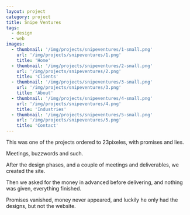 ```yaml
---
layout: project
category: project
title: Snipe Ventures
tags:
  - design
  - web
images:
  - thumbnail: '/img/projects/snipeventures/1-small.png'
    url: '/img/projects/snipeventures/1.png'
    title: 'Home'
  - thumbnail: '/img/projects/snipeventures/2-small.png'
    url: '/img/projects/snipeventures/2.png'
    title: 'Clients'
  - thumbnail: '/img/projects/snipeventures/3-small.png'
    url: '/img/projects/snipeventures/3.png'
    title: 'About'
  - thumbnail: '/img/projects/snipeventures/4-small.png'
    url: '/img/projects/snipeventures/4.png'
    title: 'Industries'
  - thumbnail: '/img/projects/snipeventures/5-small.png'
    url: '/img/projects/snipeventures/5.png'
    title: 'Contact'
---
```


This was one of the projects ordered to 23pixeles, with promises and lies.

Meetings, buzzwords and such.

After the design phases, and a couple of meetings and deliverables, we created the 
site.

Then we asked for the money in advanced before delivering, and nothing was given,
everything finished.

Promises vanished, money never appeared, and luckily he only had the designs,
but not the website.

